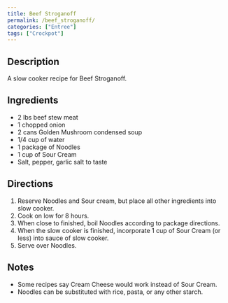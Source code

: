 ```yaml
---
title: Beef Stroganoff
permalink: /beef_stroganoff/
categories: ["Entree"]
tags: ["Crockpot"]
---
```


Description
-----------

A slow cooker recipe for Beef Stroganoff.

Ingredients
-----------

-   2 lbs beef stew meat
-   1 chopped onion
-   2 cans Golden Mushroom condensed soup
-   1/4 cup of water
-   1 package of Noodles
-   1 cup of Sour Cream
-   Salt, pepper, garlic salt to taste

Directions
----------

1.  Reserve Noodles and Sour cream, but place all other ingredients into slow cooker.
2.  Cook on low for 8 hours.
3.  When close to finished, boil Noodles according to package directions.
4.  When the slow cooker is finished, incorporate 1 cup of Sour Cream (or less) into sauce of slow cooker.
5.  Serve over Noodles.

Notes
-----

-   Some recipes say Cream Cheese would work instead of Sour Cream.
-   Noodles can be substituted with rice, pasta, or any other starch.


